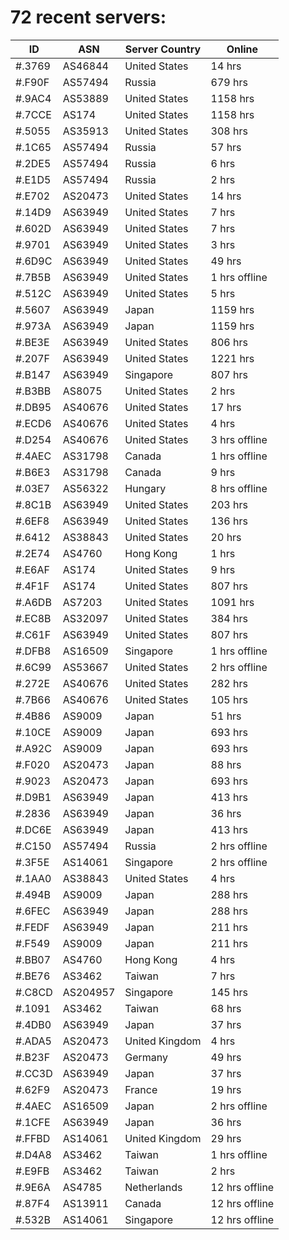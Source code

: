 # 72 recent servers:

| ID | ASN | Server Country | Online |
| ------ | ------ | ------ | ------ |
| #.3769 | AS46844 | United States | 14 hrs |
| #.F90F | AS57494 | Russia | 679 hrs |
| #.9AC4 | AS53889 | United States | 1158 hrs |
| #.7CCE | AS174 | United States | 1158 hrs |
| #.5055 | AS35913 | United States | 308 hrs |
| #.1C65 | AS57494 | Russia | 57 hrs |
| #.2DE5 | AS57494 | Russia | 6 hrs |
| #.E1D5 | AS57494 | Russia | 2 hrs |
| #.E702 | AS20473 | United States | 14 hrs |
| #.14D9 | AS63949 | United States | 7 hrs |
| #.602D | AS63949 | United States | 7 hrs |
| #.9701 | AS63949 | United States | 3 hrs |
| #.6D9C | AS63949 | United States | 49 hrs |
| #.7B5B | AS63949 | United States | 1 hrs offline |
| #.512C | AS63949 | United States | 5 hrs |
| #.5607 | AS63949 | Japan | 1159 hrs |
| #.973A | AS63949 | Japan | 1159 hrs |
| #.BE3E | AS63949 | United States | 806 hrs |
| #.207F | AS63949 | United States | 1221 hrs |
| #.B147 | AS63949 | Singapore | 807 hrs |
| #.B3BB | AS8075 | United States | 2 hrs |
| #.DB95 | AS40676 | United States | 17 hrs |
| #.ECD6 | AS40676 | United States | 4 hrs |
| #.D254 | AS40676 | United States | 3 hrs offline |
| #.4AEC | AS31798 | Canada | 1 hrs offline |
| #.B6E3 | AS31798 | Canada | 9 hrs |
| #.03E7 | AS56322 | Hungary | 8 hrs offline |
| #.8C1B | AS63949 | United States | 203 hrs |
| #.6EF8 | AS63949 | United States | 136 hrs |
| #.6412 | AS38843 | United States | 20 hrs |
| #.2E74 | AS4760 | Hong Kong | 1 hrs |
| #.E6AF | AS174 | United States | 9 hrs |
| #.4F1F | AS174 | United States | 807 hrs |
| #.A6DB | AS7203 | United States | 1091 hrs |
| #.EC8B | AS32097 | United States | 384 hrs |
| #.C61F | AS63949 | United States | 807 hrs |
| #.DFB8 | AS16509 | Singapore | 1 hrs offline |
| #.6C99 | AS53667 | United States | 2 hrs offline |
| #.272E | AS40676 | United States | 282 hrs |
| #.7B66 | AS40676 | United States | 105 hrs |
| #.4B86 | AS9009 | Japan | 51 hrs |
| #.10CE | AS9009 | Japan | 693 hrs |
| #.A92C | AS9009 | Japan | 693 hrs |
| #.F020 | AS20473 | Japan | 88 hrs |
| #.9023 | AS20473 | Japan | 693 hrs |
| #.D9B1 | AS63949 | Japan | 413 hrs |
| #.2836 | AS63949 | Japan | 36 hrs |
| #.DC6E | AS63949 | Japan | 413 hrs |
| #.C150 | AS57494 | Russia | 2 hrs offline |
| #.3F5E | AS14061 | Singapore | 2 hrs offline |
| #.1AA0 | AS38843 | United States | 4 hrs |
| #.494B | AS9009 | Japan | 288 hrs |
| #.6FEC | AS63949 | Japan | 288 hrs |
| #.FEDF | AS63949 | Japan | 211 hrs |
| #.F549 | AS9009 | Japan | 211 hrs |
| #.BB07 | AS4760 | Hong Kong | 4 hrs |
| #.BE76 | AS3462 | Taiwan | 7 hrs |
| #.C8CD | AS204957 | Singapore | 145 hrs |
| #.1091 | AS3462 | Taiwan | 68 hrs |
| #.4DB0 | AS63949 | Japan | 37 hrs |
| #.ADA5 | AS20473 | United Kingdom | 4 hrs |
| #.B23F | AS20473 | Germany | 49 hrs |
| #.CC3D | AS63949 | Japan | 37 hrs |
| #.62F9 | AS20473 | France | 19 hrs |
| #.4AEC | AS16509 | Japan | 2 hrs offline |
| #.1CFE | AS63949 | Japan | 36 hrs |
| #.FFBD | AS14061 | United Kingdom | 29 hrs |
| #.D4A8 | AS3462 | Taiwan | 1 hrs offline |
| #.E9FB | AS3462 | Taiwan | 2 hrs |
| #.9E6A | AS4785 | Netherlands | 12 hrs offline |
| #.87F4 | AS13911 | Canada | 12 hrs offline |
| #.532B | AS14061 | Singapore | 12 hrs offline |

